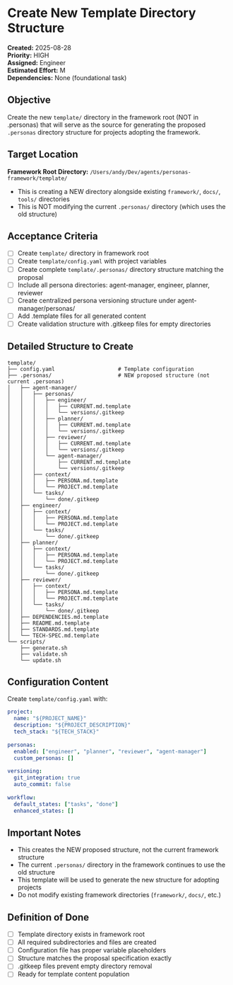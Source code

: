 # Create New Template Directory Structure

**Created:** 2025-08-28  
**Priority:** HIGH  
**Assigned:** Engineer  
**Estimated Effort:** M  
**Dependencies:** None (foundational task)

## Objective

Create the new `template/` directory in the framework root (NOT in .personas) that will serve as the source for generating the proposed `.personas` directory structure for projects adopting the framework.

## Target Location

**Framework Root Directory:** `/Users/andy/Dev/agents/personas-framework/template/`
- This is creating a NEW directory alongside existing `framework/`, `docs/`, `tools/` directories
- This is NOT modifying the current `.personas/` directory (which uses the old structure)

## Acceptance Criteria

- [ ] Create `template/` directory in framework root
- [ ] Create `template/config.yaml` with project variables
- [ ] Create complete `template/.personas/` directory structure matching the proposal
- [ ] Include all persona directories: agent-manager, engineer, planner, reviewer
- [ ] Create centralized persona versioning structure under agent-manager/personas/
- [ ] Add .template files for all generated content
- [ ] Create validation structure with .gitkeep files for empty directories

## Detailed Structure to Create

```
template/
├── config.yaml                    # Template configuration
├── .personas/                     # NEW proposed structure (not current .personas)
│   ├── agent-manager/
│   │   ├── personas/
│   │   │   ├── engineer/
│   │   │   │   ├── CURRENT.md.template
│   │   │   │   └── versions/.gitkeep
│   │   │   ├── planner/
│   │   │   │   ├── CURRENT.md.template
│   │   │   │   └── versions/.gitkeep
│   │   │   ├── reviewer/
│   │   │   │   ├── CURRENT.md.template
│   │   │   │   └── versions/.gitkeep
│   │   │   └── agent-manager/
│   │   │       ├── CURRENT.md.template
│   │   │       └── versions/.gitkeep
│   │   ├── context/
│   │   │   ├── PERSONA.md.template
│   │   │   └── PROJECT.md.template
│   │   └── tasks/
│   │       └── done/.gitkeep
│   ├── engineer/
│   │   ├── context/
│   │   │   ├── PERSONA.md.template
│   │   │   └── PROJECT.md.template
│   │   └── tasks/
│   │       └── done/.gitkeep
│   ├── planner/
│   │   ├── context/
│   │   │   ├── PERSONA.md.template
│   │   │   └── PROJECT.md.template
│   │   └── tasks/
│   │       └── done/.gitkeep
│   ├── reviewer/
│   │   ├── context/
│   │   │   ├── PERSONA.md.template
│   │   │   └── PROJECT.md.template
│   │   └── tasks/
│   │       └── done/.gitkeep
│   ├── DEPENDENCIES.md.template
│   ├── README.md.template
│   ├── STANDARDS.md.template
│   └── TECH-SPEC.md.template
└── scripts/
    ├── generate.sh
    ├── validate.sh
    └── update.sh
```

## Configuration Content

Create `template/config.yaml` with:

```yaml
project:
  name: "${PROJECT_NAME}"
  description: "${PROJECT_DESCRIPTION}"
  tech_stack: "${TECH_STACK}"
  
personas:
  enabled: ["engineer", "planner", "reviewer", "agent-manager"]
  custom_personas: []
  
versioning:
  git_integration: true
  auto_commit: false
  
workflow:
  default_states: ["tasks", "done"]
  enhanced_states: []
```

## Important Notes

- This creates the NEW proposed structure, not the current framework structure
- The current `.personas/` directory in the framework continues to use the old structure
- This template will be used to generate the new structure for adopting projects
- Do not modify existing framework directories (`framework/`, `docs/`, etc.)

## Definition of Done

- [ ] Template directory exists in framework root
- [ ] All required subdirectories and files are created
- [ ] Configuration file has proper variable placeholders
- [ ] Structure matches the proposal specification exactly
- [ ] .gitkeep files prevent empty directory removal
- [ ] Ready for template content population
